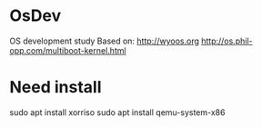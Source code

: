 # OsDev
OS development study
Based on:
    http://wyoos.org
    http://os.phil-opp.com/multiboot-kernel.html
    
# Need install
sudo apt install xorriso
sudo apt install qemu-system-x86